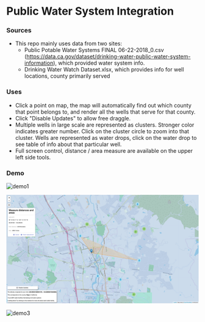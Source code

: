 Public Water System Integration
======================



### Sources

- This repo mainly uses data from two sites:
  - Public Potable Water Systems FINAL 06-22-2018_0.csv (<https://data.ca.gov/dataset/drinking-water-public-water-system-information>), which provided water system info.
  - Drinking Water Watch Dataset.xlsx, which provides info for well locations, county primarily served



### Uses

- Click a point on map, the map will automatically find out which county that point belongs to, and render all the wells that serve for that county. 
- Click "Disable Updates" to allow free draggle.
- Multiple wells in large scale are represented as clusters. Stronger color indicates greater number. Click on the cluster circle to zoom into that cluster. Wells are represented as water drops, click on the water drop to see table of info about that particular well.
- Full screen control, distance / area measure are available on the upper left side tools.



### Demo

![demo1](/images/demo1.jpg)

![demo2](/images/demo2.jpg)

![demo3](/images/demo3.jpg)